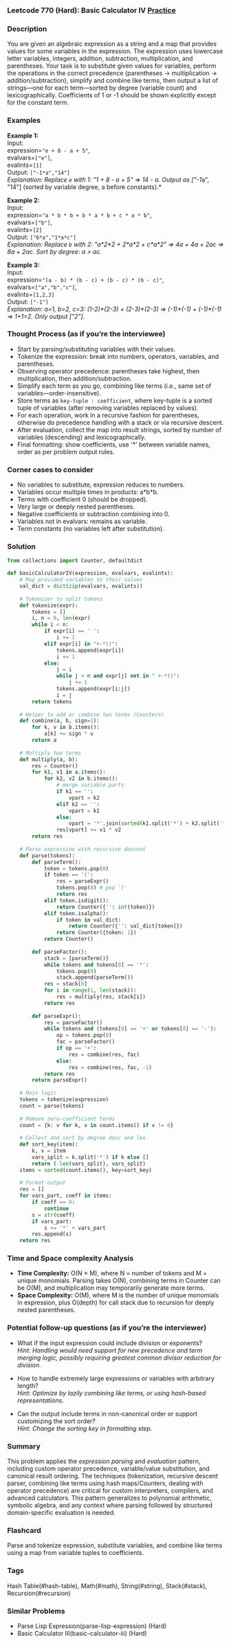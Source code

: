 ### Leetcode 770 (Hard): Basic Calculator IV [Practice](https://leetcode.com/problems/basic-calculator-iv)

### Description  
You are given an algebraic expression as a string and a map that provides values for some variables in the expression. The expression uses lowercase letter variables, integers, addition, subtraction, multiplication, and parentheses. Your task is to substitute given values for variables, perform the operations in the correct precedence (parentheses → multiplication → addition/subtraction), simplify and combine like terms, then output a list of strings—one for each term—sorted by degree (variable count) and lexicographically. Coefficients of 1 or -1 should be shown explicitly except for the constant term.

### Examples  

**Example 1:**  
Input:  
expression=`"e + 8 - a + 5"`,  
evalvars=`["e"]`,  
evalints=`[1]`  
Output: `["-1*a","14"]`  
*Explanation: Replace `e` with 1: "1 + 8 - a + 5" ⇒ 14 - a. Output as ["-1*a", "14"] (sorted by variable degree, a before constants).*

**Example 2:**  
Input:  
expression=`"a * b * b + b * a * b + c * a * b"`,  
evalvars=`["b"]`,  
evalints=`[2]`  
Output: `["6*a","1*a*c"]`  
*Explanation: Replace `b` with 2: "a\*2\*2 + 2\*a\*2 + c\*a\*2" ⇒ 4a + 4a + 2ac ⇒ 8a + 2ac. Sort by degree: a > ac.*

**Example 3:**  
Input:  
expression=`"(a - b) * (b - c) + (b - c) * (b - c)"`,  
evalvars=`["a","b","c"]`,  
evalints=`[1,2,3]`  
Output: `["-1"]`  
*Explanation: a=1, b=2, c=3: (1-2)\*(2-3) + (2-3)\*(2-3) ⇒ (-1)\*(-1) + (-1)\*(-1) ⇒ 1+1=2. Only output ["2"].*

### Thought Process (as if you’re the interviewee)  
- Start by parsing/substituting variables with their values.
- Tokenize the expression: break into numbers, operators, variables, and parentheses.
- Observing operator precedence: parentheses take highest, then multiplication, then addition/subtraction.
- Simplify each term as you go, combining like terms (i.e., same set of variables—order-insensitive).
- Store terms as `key-tuple : coefficient`, where key-tuple is a sorted tuple of variables (after removing variables replaced by values).
- For each operation, work in a recursive fashion for parentheses, otherwise do precedence handling with a stack or via recursive descent.
- After evaluation, collect the map into result strings, sorted by number of variables (descending) and lexicographically.
- Final formatting: show coefficients, use '\*' between variable names, order as per problem output rules.

### Corner cases to consider  
- No variables to substitute, expression reduces to numbers.
- Variables occur multiple times in products: a\*b*b.
- Terms with coefficient 0 (should be dropped).
- Very large or deeply nested parentheses.
- Negative coefficients or subtraction combining into 0.
- Variables not in evalvars: remains as variable.
- Term constants (no variables left after substitution).

### Solution

```python
from collections import Counter, defaultdict

def basicCalculatorIV(expression, evalvars, evalints):
    # Map provided variables to their values
    val_dict = dict(zip(evalvars, evalints))
    
    # Tokenizer to split tokens
    def tokenize(expr):
        tokens = []
        i, n = 0, len(expr)
        while i < n:
            if expr[i] == ' ':
                i += 1
            elif expr[i] in "+-*()":
                tokens.append(expr[i])
                i += 1
            else:
                j = i
                while j < n and expr[j] not in " +-*()":
                    j += 1
                tokens.append(expr[i:j])
                i = j
        return tokens
    
    # Helper to add or combine two terms (Counters)
    def combine(a, b, sign=1):
        for k, v in b.items():
            a[k] += sign * v
        return a
    
    # Multiply two terms
    def multiply(a, b):
        res = Counter()
        for k1, v1 in a.items():
            for k2, v2 in b.items():
                # merge variable parts
                if k1 == '':
                    vpart = k2
                elif k2 == '':
                    vpart = k1
                else:
                    vpart = '*'.join(sorted(k1.split('*') + k2.split('*')))
                res[vpart] += v1 * v2
        return res
    
    # Parse expression with recursive descent
    def parse(tokens):
        def parseTerm():
            token = tokens.pop(0)
            if token == '(':
                res = parseExpr()
                tokens.pop(0) # pop ')'
                return res
            elif token.isdigit():
                return Counter({'': int(token)})
            elif token.isalpha():
                if token in val_dict:
                    return Counter({'': val_dict[token]})
                return Counter({token: 1})
            return Counter()
        
        def parseFactor():
            stack = [parseTerm()]
            while tokens and tokens[0] == '*':
                tokens.pop(0)
                stack.append(parseTerm())
            res = stack[0]
            for i in range(1, len(stack)):
                res = multiply(res, stack[i])
            return res
        
        def parseExpr():
            res = parseFactor()
            while tokens and (tokens[0] == '+' or tokens[0] == '-'):
                op = tokens.pop(0)
                fac = parseFactor()
                if op == '+':
                    res = combine(res, fac)
                else:
                    res = combine(res, fac, -1)
            return res
        return parseExpr()
    
    # Main logic
    tokens = tokenize(expression)
    count = parse(tokens)
    
    # Remove zero-coefficient terms
    count = {k: v for k, v in count.items() if v != 0}
    
    # Collect and sort by degree desc and lex
    def sort_key(item):
        k, v = item
        vars_split = k.split('*') if k else []
        return (-len(vars_split), vars_split)
    items = sorted(count.items(), key=sort_key)
    
    # Format output
    res = []
    for vars_part, coeff in items:
        if coeff == 0:
            continue
        s = str(coeff)
        if vars_part:
            s += '*' + vars_part
        res.append(s)
    return res
```

### Time and Space complexity Analysis  

- **Time Complexity:** O(N × M), where N = number of tokens and M = unique monomials. Parsing takes O(N), combining terms in Counter can be O(M), and multiplication may temporarily generate more terms.
- **Space Complexity:** O(M), where M is the number of unique monomials in expression, plus O(depth) for call stack due to recursion for deeply nested parentheses.

### Potential follow-up questions (as if you’re the interviewer)  

- What if the input expression could include division or exponents?  
  *Hint: Handling would need support for new precedence and term merging logic, possibly requiring greatest common divisor reduction for division.*
  
- How to handle extremely large expressions or variables with arbitrary length?  
  *Hint: Optimize by lazily combining like terms, or using hash-based representations.*

- Can the output include terms in non-canonical order or support customizing the sort order?  
  *Hint: Change the sorting key in formatting step.*

### Summary
This problem applies the *expression parsing* and *evaluation* pattern, including custom operator precedence, variable/value substitution, and canonical result ordering. The techniques (tokenization, recursive descent parser, combining like terms using hash maps/Counters, dealing with operator precedence) are critical for custom interpreters, compilers, and advanced calculators. This pattern generalizes to polynomial arithmetic, symbolic algebra, and any context where parsing followed by structured domain-specific evaluation is needed.


### Flashcard
Parse and tokenize expression, substitute variables, and combine like terms using a map from variable tuples to coefficients.

### Tags
Hash Table(#hash-table), Math(#math), String(#string), Stack(#stack), Recursion(#recursion)

### Similar Problems
- Parse Lisp Expression(parse-lisp-expression) (Hard)
- Basic Calculator III(basic-calculator-iii) (Hard)